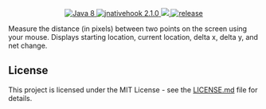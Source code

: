 <p align="center">
  <a href="https://www.oracle.com/technetwork/java/javase/downloads/jdk8-downloads-2133151.html">
    <img src="https://img.shields.io/badge/Java-8-blue.svg" alt="Java 8">
  </a>
  <a href="https://github.com/kwhat/jnativehook">
    <img src="https://img.shields.io/badge/jnativehook-2.1.0-blue.svg" alt="jnativehook 2.1.0">
  </a>
  <a href="LICENSE.md">
    <img src="https://img.shields.io/github/license/JakeJMattson/MouseMeasure.svg">
  </a>
  <a href="https://GitHub.com/JakeJMattson/MouseMeasure/releases/">
    <img src="https://img.shields.io/github/release/JakeJMattson/MouseMeasure.svg" alt="release">
  </a>
</p>

Measure the distance (in pixels) between two points on the screen using your mouse. Displays starting location, current location, delta x, delta y, and net change.

## License
This project is licensed under the MIT License - see the [LICENSE.md](LICENSE.md) file for details.

